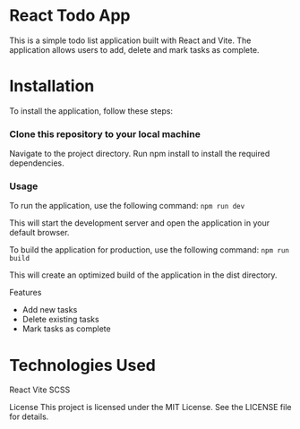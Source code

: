 # React Todo App
This is a simple todo list application built with React and Vite. The application allows users to add, delete and mark tasks as complete.

# Installation
To install the application, follow these steps:

### Clone this repository to your local machine

Navigate to the project directory.
Run npm install to install the required dependencies.

### Usage

To run the application, use the following command:
`npm run dev`

This will start the development server and open the application in your default browser.

To build the application for production, use the following command:
`npm run build`

This will create an optimized build of the application in the dist directory.

Features
* Add new tasks
* Delete existing tasks
* Mark tasks as complete

# Technologies Used
React
Vite
SCSS

License
This project is licensed under the MIT License. See the LICENSE file for details.
